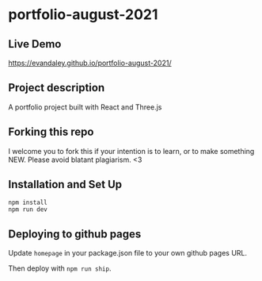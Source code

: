 # portfolio-august-2021

## Live Demo
https://evandaley.github.io/portfolio-august-2021/

## Project description
A portfolio project built with React and Three.js

## Forking this repo
I welcome you to fork this if your intention is to learn, or to make something NEW. Please avoid blatant plagiarism. <3

## Installation and Set Up
```
npm install
npm run dev
```

## Deploying to github pages
Update `homepage` in your package.json file to your own github pages URL. 

Then deploy with `npm run ship`.
